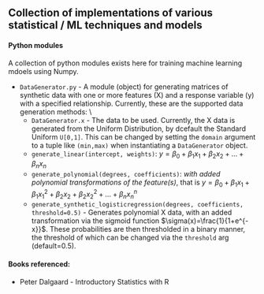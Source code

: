 ## Collection of implementations of various statistical / ML techniques and models

#### Python modules
A collection of python modules exists here for training machine learning mdoels using Numpy. 
* `DataGenerator.py` - A module (object) for generating matrices of synthetic data with one or more features (X) and a response variable (y) with a specified relationship. Currently, these are the supported data generation methods: \
  * `DataGenerator.x` - The data to be used. Currently, the X data is generated from the Uniform Distribution, by dcefault the Standard Uniform `U[0,1]`. This can be changed by setting the `domain` argument to a tuple like `(min,max)` when instantiating a `DataGenerator` object.
  * `generate_linear(intercept, weights)`: $y = β_0 + β_1x_1 + β_2x_2 + ... + β_nx_n$
  * `generate_polynomial(degrees, coefficients)`: *with added polynomial transformations of the feature(s)*, that is $y = β_0 + β_1x_1 + β_1x_1^2 + β_2x_2 + \beta_{2}x_{2}^{2}+...+\beta_{n}x_{n}^{n}$
  * `generate_synthetic_logisticregression(degrees, coefficients, threshold=0.5)` - Generates polynomial X data, with an added transformation via the sigmoid function $\sigma(x)=\frac{1}{1+e^{-x}}$. These probabilities are then thresholded in a binary manner, the threshold of which can be changed via the `threshold` arg (default=0.5).
    
#### Books referenced:
* Peter Dalgaard - Introductory Statistics with R
